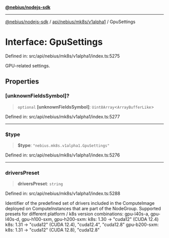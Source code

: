 [**@nebius/nodejs-sdk**](../../../../../README.md)

***

[@nebius/nodejs-sdk](../../../../../README.md) / [api/nebius/mk8s/v1alpha1](../README.md) / GpuSettings

# Interface: GpuSettings

Defined in: src/api/nebius/mk8s/v1alpha1/index.ts:5275

GPU-related settings.

## Properties

### \[unknownFieldsSymbol\]?

> `optional` **\[unknownFieldsSymbol\]**: `Uint8Array`\<`ArrayBufferLike`\>

Defined in: src/api/nebius/mk8s/v1alpha1/index.ts:5277

***

### $type

> **$type**: `"nebius.mk8s.v1alpha1.GpuSettings"`

Defined in: src/api/nebius/mk8s/v1alpha1/index.ts:5276

***

### driversPreset

> **driversPreset**: `string`

Defined in: src/api/nebius/mk8s/v1alpha1/index.ts:5288

Identifier of the predefined set of drivers included in the ComputeImage deployed on ComputeInstances that are part of the NodeGroup.
 Supported presets for different platform / k8s version combinations:
   gpu-l40s-a, gpu-l40s-d, gpu-h100-sxm, gpu-h200-sxm:
     k8s: 1.30 → "cuda12" (CUDA 12.4)
     k8s: 1.31 → "cuda12" (CUDA 12.4), "cuda12.4", "cuda12.8"
   gpu-b200-sxm:
     k8s: 1.31 → "cuda12" (CUDA 12.8), "cuda12.8"
